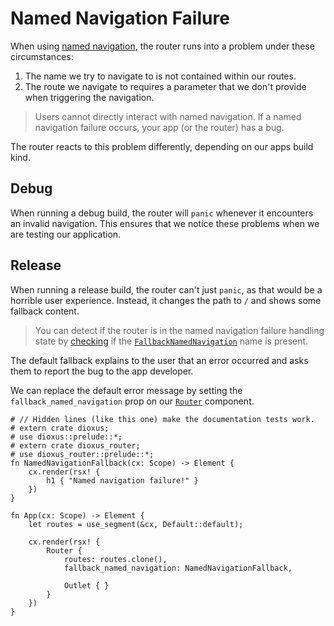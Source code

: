 # Named Navigation Failure

When using [named navigation](../navigation/name.md), the router runs into a
problem under these circumstances:
1. The name we try to navigate to is not contained within our routes.
2. The route we navigate to requires a parameter that we don't provide when
   triggering the navigation.

> Users cannot directly interact with named navigation. If a named navigation
> failure occurs, your app (or the router) has a bug.

The router reacts to this problem differently, depending on our apps build kind.


## Debug
When running a debug build, the router will `panic` whenever it encounters an
invalid navigation. This ensures that we notice these problems when we are
testing our application.

## Release
When running a release build, the router can't just `panic`, as that would be a
horrible user experience. Instead, it changes the path to `/` and shows some
fallback content.

> You can detect if the router is in the named navigation failure handling state
> by [checking](../navigation/name.md#check-if-a-name-is-present) if the
> [`FallbackNamedNavigation`] name is present.

The default fallback explains to the user that an error occurred and asks them
to report the bug to the app developer.

We can replace the default error message by setting the
`fallback_named_navigation` prop on our [`Router`] component.

```rust,no_run
# // Hidden lines (like this one) make the documentation tests work.
# extern crate dioxus;
# use dioxus::prelude::*;
# extern crate dioxus_router;
# use dioxus_router::prelude::*;
fn NamedNavigationFallback(cx: Scope) -> Element {
    cx.render(rsx! {
        h1 { "Named navigation failure!" }
    })
}

fn App(cx: Scope) -> Element {
    let routes = use_segment(&cx, Default::default);

    cx.render(rsx! {
        Router {
            routes: routes.clone(),
            fallback_named_navigation: NamedNavigationFallback,

            Outlet { }
        }
    })
}
```

[`FallbackNamedNavigation`]: https://docs.rs/dioxus-router/latest/dioxus_router/names/struct.FallbackNamedNavigation.html
[`Router`]: https://docs.rs/dioxus-router/latest/dioxus_router/components/fn.Router.html
